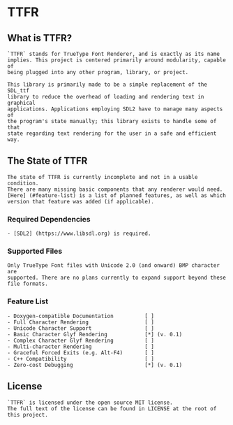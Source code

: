# TTFR

## What is TTFR?

    `TTFR` stands for TrueType Font Renderer, and is exactly as its name
    implies. This project is centered primarily around modularity, capable of
    being plugged into any other program, library, or project.

    This library is primarily made to be a simple replacement of the SDL_ttf 
    library to reduce the overhead of loading and rendering text in graphical
    applications. Applications employing SDL2 have to manage many aspects of
    the program's state manually; this library exists to handle some of that
    state regarding text rendering for the user in a safe and efficient way.

## The State of TTFR

    The state of TTFR is currently incomplete and not in a usable condition.
    There are many missing basic components that any renderer would need.
    [Here] (#feature-list) is a list of planned features, as well as which
    version that feature was added (if applicable).

### Required Dependencies

    - [SDL2] (https://www.libsdl.org) is required.

### Supported Files

    Only TrueType Font files with Unicode 2.0 (and onward) BMP character are
    supported. There are no plans currently to expand support beyond these
    file formats.

### Feature List

    - Doxygen-compatible Documentation          [ ]
    - Full Character Rendering                  [ ]
    - Unicode Character Support                 [ ]
    - Basic Character Glyf Rendering            [*] (v. 0.1)
    - Complex Character Glyf Rendering          [ ]
    - Multi-character Rendering                 [ ]
    - Graceful Forced Exits (e.g. Alt-F4)       [ ]
    - C++ Compatibility                         [ ]
    - Zero-cost Debugging                       [*] (v. 0.1)

## License

    `TTFR` is licensed under the open source MIT license.
    The full text of the license can be found in LICENSE at the root of
    this project.
